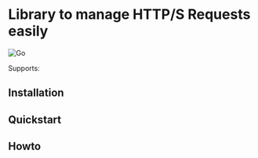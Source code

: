 # Library to manage HTTP/S Requests easily

![Go](https://github.com/dotWicho/requist/workflows/Go/badge.svg?branch=master)

Supports:

## Installation

## Quickstart

## Howto

